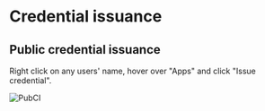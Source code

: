 # Credential issuance

## Public credential issuance

Right click on any users' name, hover over "Apps" and click "Issue credential".

![PubCI](https://i.postimg.cc/50q63Lv2/screenshot-20230201-145508.png)